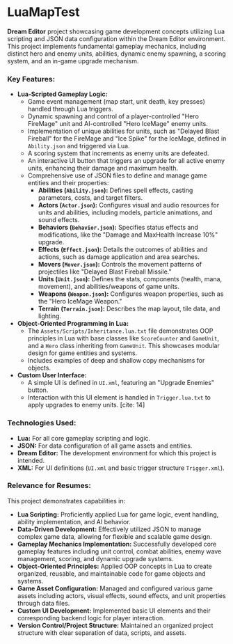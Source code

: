 # LuaMapTest

**Dream Editor** project showcasing game development concepts utilizing Lua scripting and JSON data configuration within the Dream Editor environment. This project implements fundamental gameplay mechanics, including distinct hero and enemy units, abilities, dynamic enemy spawning, a scoring system, and an in-game upgrade mechanism.

### Key Features:

* **Lua-Scripted Gameplay Logic:**
    * Game event management (map start, unit death, key presses) handled through Lua triggers.
    * Dynamic spawning and control of a player-controlled "Hero FireMage" unit and AI-controlled "Hero IceMage" enemy units.
    * Implementation of unique abilities for units, such as "Delayed Blast Fireball" for the FireMage and "Ice Spike" for the IceMage, defined in `Ability.json` and triggered via Lua.
    * A scoring system that increments as enemy units are defeated.
    * An interactive UI button that triggers an upgrade for all active enemy units, enhancing their damage and maximum health. 
    * Comprehensive use of JSON files to define and manage game entities and their properties:
        * **Abilities (`Ability.json`):** Defines spell effects, casting parameters, costs, and target filters.
        * **Actors (`Actor.json`):** Configures visual and audio resources for units and abilities, including models, particle animations, and sound effects.
        * **Behaviors (`Behavior.json`):** Specifies status effects and modifications, like the "Damage and MaxHealth Increase 10%" upgrade. 
        * **Effects (`Effect.json`):** Details the outcomes of abilities and actions, such as damage application and area searches.
        * **Movers (`Mover.json`):** Controls the movement patterns of projectiles like "Delayed Blast Fireball Missile." 
        * **Units (`Unit.json`):** Defines the stats, components (health, mana, movement), and abilities/weapons of game units.
        * **Weapons (`Weapon.json`):** Configures weapon properties, such as the "Hero IceMage Weapon."
        * **Terrain (`Terrain.json`):** Describes the map layout, tile data, and lighting. 
* **Object-Oriented Programming in Lua:**
    * The `Assets/Scripts/Inheritance.lua.txt` file demonstrates OOP principles in Lua with base classes like `ScoreCounter` and `GameUnit`, and a `Hero` class inheriting from `GameUnit`. This showcases modular design for game entities and systems.
    * Includes examples of deep and shallow copy mechanisms for objects.
* **Custom User Interface:**
    * A simple UI is defined in `UI.xml`, featuring an "Upgrade Enemies" button.
    * Interaction with this UI element is handled in `Trigger.lua.txt` to apply upgrades to enemy units. [cite: 14]

### Technologies Used:

* **Lua:** For all core gameplay scripting and logic.
* **JSON:** For data configuration of all game assets and entities.
* **Dream Editor:** The development environment for which this project is intended.
* **XML:** For UI definitions (`UI.xml` and basic trigger structure `Trigger.xml`).

### Relevance for Resumes:

This project demonstrates capabilities in:

* **Lua Scripting:** Proficiently applied Lua for game logic, event handling, ability implementation, and AI behavior.
* **Data-Driven Development:** Effectively utilized JSON to manage complex game data, allowing for flexible and scalable game design.
* **Gameplay Mechanics Implementation:** Successfully developed core gameplay features including unit control, combat abilities, enemy wave management, scoring, and dynamic upgrade systems.
* **Object-Oriented Principles:** Applied OOP concepts in Lua to create organized, reusable, and maintainable code for game objects and systems.
* **Game Asset Configuration:** Managed and configured various game assets including actors, visual effects, sound effects, and unit properties through data files.
* **Custom UI Development:** Implemented basic UI elements and their corresponding backend logic for player interaction.
* **Version Control/Project Structure:** Maintained an organized project structure with clear separation of data, scripts, and assets.
